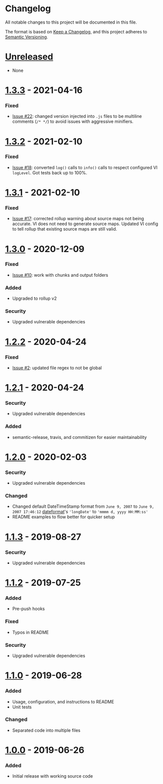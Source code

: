 # Changelog

All notable changes to this project will be documented in this file.

The format is based on [Keep a Changelog](https://keepachangelog.com/en/1.0.0/),
and this project adheres to [Semantic Versioning](https://semver.org/spec/v2.0.0.html).

# [Unreleased](https://github.com/djhouseknecht/rollup-plugin-version-injector/compare/v1.3.3...HEAD)
- None

# [1.3.3](https://github.com/djhouseknecht/rollup-plugin-version-injector/compare/v1.3.2...v1.3.3) - 2021-04-16
### Fixed
- [Issue #22](https://github.com/djhouseknecht/rollup-plugin-version-injector/issues/22): changed version injected into `.js` files to be multiline comments (`/* */`) to avoid issues
with aggressive minifiers.


# [1.3.2](https://github.com/djhouseknecht/rollup-plugin-version-injector/compare/v1.3.1...v1.3.2) - 2021-02-10
### Fixed
- [Issue #18](https://github.com/djhouseknecht/rollup-plugin-version-injector/issues/18): converted `log()` calls to `info()` calls to respect configured VI `logLevel`. Got tests back up to 100%.

# [1.3.1](https://github.com/djhouseknecht/rollup-plugin-version-injector/compare/v1.3.0...v1.3.1) - 2021-02-10
### Fixed
- [Issue #17](https://github.com/djhouseknecht/rollup-plugin-version-injector/issues/17): corrected rollup warning about source maps not being accurate. VI does not need to generate source maps.
  Updated VI config to tell rollup that existing source maps are still valid.

# [1.3.0](https://github.com/djhouseknecht/rollup-plugin-version-injector/compare/v1.2.2...v1.3.0) - 2020-12-09
### Fixed
- [Issue #10](https://github.com/djhouseknecht/rollup-plugin-version-injector/issues/10): work with chunks and output folders

### Added
- Upgraded to rollup v2

### Security
- Upgraded vulnerable dependencies

# [1.2.2](https://github.com/djhouseknecht/rollup-plugin-version-injector/compare/v1.2.1...v1.2.2) - 2020-04-24
### Fixed
- [Issue #2](https://github.com/djhouseknecht/rollup-plugin-version-injector/issues/2): updated file regex to not be global

# [1.2.1](https://github.com/djhouseknecht/rollup-plugin-version-injector/compare/v1.2.0...v1.2.1) - 2020-04-24
### Security
- Upgraded vulnerable dependencies
### Added
- semantic-release, travis, and commitizen for easier maintainability

# [1.2.0](https://github.com/djhouseknecht/rollup-plugin-version-injector/compare/v1.1.3...v1.2.0) - 2020-02-03
### Security
- Upgraded vulnerable dependencies
### Changed
- Changed default DateTimeStamp format from `June 9, 2007` to `June 9, 2007 17:46:12` [dateformat]'s `'longDate'` to `'mmmm d, yyyy HH:MM:ss'`
- README examples to flow better for quicker setup


# [1.1.3](https://github.com/djhouseknecht/rollup-plugin-version-injector/compare/v1.1.2...v1.1.3) - 2019-08-27
### Security
- Upgraded vulnerable dependencies

# [1.1.2](https://github.com/djhouseknecht/rollup-plugin-version-injector/compare/v1.1.0...v1.1.2) - 2019-07-25
### Added
- Pre-push hooks
### Fixed
- Typos in README
### Security
- Upgraded vulnerable dependencies


# [1.1.0](https://github.com/djhouseknecht/rollup-plugin-version-injector/compare/v1.0.0...v1.1.0) - 2019-06-28
### Added
- Usage, configuration, and instructions to README
- Unit tests
### Changed
- Separated code into multiple files


# [1.0.0](https://github.com/djhouseknecht/rollup-plugin-version-injector/releases/tag/v1.0.0) - 2019-06-26
### Added
- Initial release with working source code

[dateformat]: https://www.npmjs.com/package/dateformat
